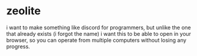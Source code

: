 # zeolite
 
i want to make something like discord for programmers, but unlike the one that already exists (i forgot the name) i want this to be able to open in your browser, so you can operate from multiple computers without losing any progress. 